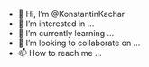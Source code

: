 - 👋 Hi, I’m @KonstantinKachar
- 👀 I’m interested in ...
- 🌱 I’m currently learning ...
- 💞️ I’m looking to collaborate on ...
- 📫 How to reach me ...

<!---
KonstantinKachar/KonstantinKachar is a ✨ special ✨ repository because its `README.md` (this file) appears on your GitHub profile.
You can click the Preview link to take a look at your changes.
--->
